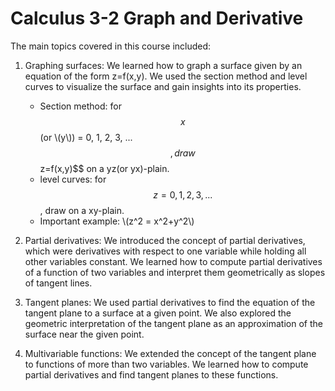 # Calculus 3-2 Graph and Derivative

The main topics covered in this course included:

1. Graphing surfaces: We learned how to graph a surface given by an equation of the form z=f(x,y). We used the section method and level curves to visualize the surface and gain insights into its properties.
    * Section method: for $$x$$ (or \\(y\\)) = 0, 1, 2, 3, ...$$, draw $$z=f(x,y)$$ on a yz(or yx)-plain.
    * level curves: for $$z = 0, 1, 2, 3, ...$$, draw  on a xy-plain.
    * Important example: \\(z^2 = x^2+y^2\\)

2. Partial derivatives: We introduced the concept of partial derivatives, which were derivatives with respect to one variable while holding all other variables constant. We learned how to compute partial derivatives of a function of two variables and interpret them geometrically as slopes of tangent lines.

3. Tangent planes: We used partial derivatives to find the equation of the tangent plane to a surface at a given point. We also explored the geometric interpretation of the tangent plane as an approximation of the surface near the given point.

4. Multivariable functions: We extended the concept of the tangent plane to functions of more than two variables. We learned how to compute partial derivatives and find tangent planes to these functions.